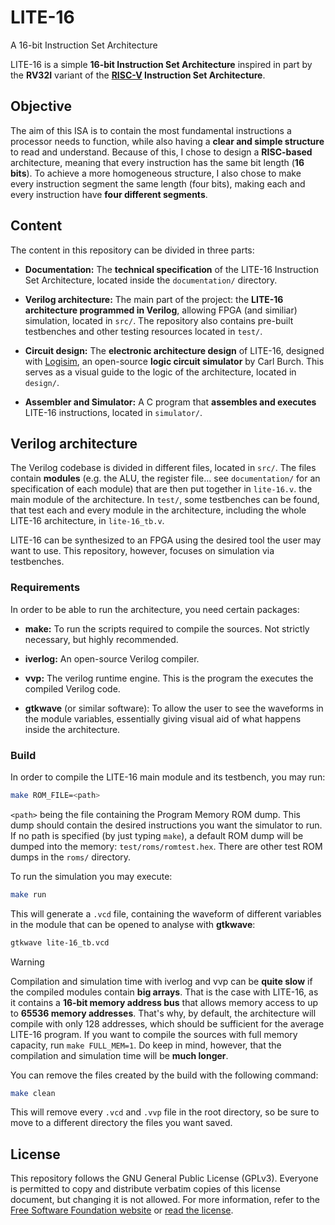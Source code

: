 # LITE-16
A 16-bit Instruction Set Architecture

LITE-16 is a simple **16-bit Instruction Set Architecture** inspired in part by the **RV32I** variant of the **[RISC-V](https://riscv.org/) Instruction Set Architecture**.

## Objective
The aim of this ISA is to contain the most fundamental instructions a processor needs to function, while also having a **clear and simple structure** to read and understand. Because of this, I chose to design a **RISC-based** architecture, meaning that every instruction has the same bit length (**16 bits**). To achieve a more homogeneous structure, I also chose to make every instruction segment the same length (four bits), making each and every instruction have **four different segments**.

## Content
The content in this repository can be divided in three parts:

- **Documentation:** The **technical specification** of the LITE-16 Instruction Set Architecture, located inside the `documentation/` directory.

- **Verilog architecture:** The main part of the project: the **LITE-16 architecture programmed in Verilog**, allowing FPGA (and similiar) simulation, located in `src/`. The repository also contains pre-built testbenches and other testing resources located in `test/`.

- **Circuit design:** The **electronic architecture design** of LITE-16, designed with [Logisim](http://www.cburch.com/logisim/), an open-source **logic circuit simulator** by Carl Burch. This serves as a visual guide to the logic of the architecture, located in `design/`.

- **Assembler and Simulator:** A C program that **assembles and executes** LITE-16 instructions, located in `simulator/`.

## Verilog architecture
The Verilog codebase is divided in different files, located in `src/`. The files contain **modules** (e.g. the ALU, the register file... see `documentation/` for an specification of each module) that are then put together in `lite-16.v`. the main module of the architecture. In `test/`, some testbenches can be found, that test each and every module in the architecture, including the whole LITE-16 architecture, in `lite-16_tb.v`.

LITE-16 can be synthesized to an FPGA using the desired tool the user may want to use. This repository, however, focuses on simulation via testbenches.

### Requirements
In order to be able to run the architecture, you need certain packages:

- **make:** To run the scripts required to compile the sources. Not strictly necessary, but highly recommended.

- **iverlog:** An open-source Verilog compiler.

- **vvp:** The verilog runtime engine. This is the program the executes the compiled Verilog code.

- **gtkwave** (or similar software): To allow the user to see the waveforms in the module variables, essentially giving visual aid of what happens inside the architecture.

### Build
In order to compile the LITE-16 main module and its testbench, you may run:

```bash
make ROM_FILE=<path>
```

`<path>` being the file containing the Program Memory ROM dump. This dump should contain the desired instructions you want the simulator to run. If no path is specified (by just typing `make`), a default ROM dump will be dumped into the memory: `test/roms/romtest.hex`. There are other test ROM dumps in the `roms/` directory. 

To run the simulation you may execute:

```bash
make run
```

This will generate a `.vcd` file, containing the waveform of different variables in the module that can be opened to analyse with **gtkwave**:

```bash
gtkwave lite-16_tb.vcd
```

> [!WARNING]
> Compilation and simulation time with iverlog and vvp can be **quite slow** if the compiled modules contain **big arrays**. That is the case with LITE-16, as it contains a **16-bit memory address bus** that allows memory access to up to **65536 memory addresses**. That's why, by default, the architecture will compile with only 128 addresses, which should be sufficient for the average LITE-16 program. If you want to compile the sources with full memory capacity, run `make FULL_MEM=1`. Do keep in mind, however, that the compilation and simulation time will be **much longer**.

You can remove the files created by the build with the following command:

```bash
make clean
```

This will remove every `.vcd` and `.vvp` file in the root directory, so be sure to move to a different directory the files you want saved.

## License
This repository follows the GNU General Public License (GPLv3). Everyone is permitted to copy and distribute verbatim copies of this license document, but changing it is not allowed. For more information, refer to the [Free Software Foundation website](https://www.fsf.org/) or [read the license](LICENSE).